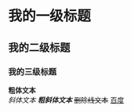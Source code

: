 # 我的一级标题
## 我的二级标题
### 我的三级标题  
**粗体文本**  
*斜体文本*
***粗斜体文本***
~~删除线文本~~
[百度](https://www.baidu.com "百度首页")
